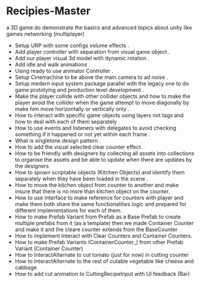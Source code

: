 # Recipies-Master
a 3D game do demonstrate the basics and advanced topics about unity like games networking (multiplayer)

- Setup URP with some configs volume effects .
- Add player controller with separation from visual game object . 
- Add our player visual 3d model with dynamic rotation .
- Add idle and walk animations .
- Using ready to use animator Controller .
- Setup Cinemachine to be above the main camera to ad noise .
- Setup medern input system package parallel with the legacy one to do game prototying and production level development .
- Make the player collide with other collider objects and how to make the player avoid the collider when the game attempt to move diagonally by make him move horizontally or vertically only .
- How to interact with specific game objects using layers not tags and how to deal with each of them separately .
- How to use events and listeners with delegates to avoid checking something if it happened or not yet within each frame .
- What is singletone design pattern .
- How to add the visual selected clear counter effect.
- How to be friendly with designers by collecting all assets into collections to organise the assets and be able to update when there are updates by the designers
- How to spown scriptable objects (Kitchen Objects) and identify them separately when they have been loaded in the scene .
- How to move the kitchen object from counter to another and make insure that there is no more than kitchen object on the counter.
- How to use interface to make reference for counters with player and make them both share the same functionalities logic and prepared for different implementations for each of them.
- How to make Prefab Variant from Prefab as a Base Prefab to create multiple prefabs from it (as a template) then we made Container Counter and make it and the cleare counter extends from the BaseCounter
- How to implement Interact with Clear Counters and Container Counters.
- How to make Prefab Variants (ContainerCounter_<KitchenObject>) from other Prefab Variant (Container Counter) 
- How to InteractAlternate to cut tomato (just for now) in cutting counter 
- How to InteractAlternate to the rest of cutable vegetable like cheese and cabbage
- How to add cut animation to CuttingRecipeInput with UI feedback (Bar)
